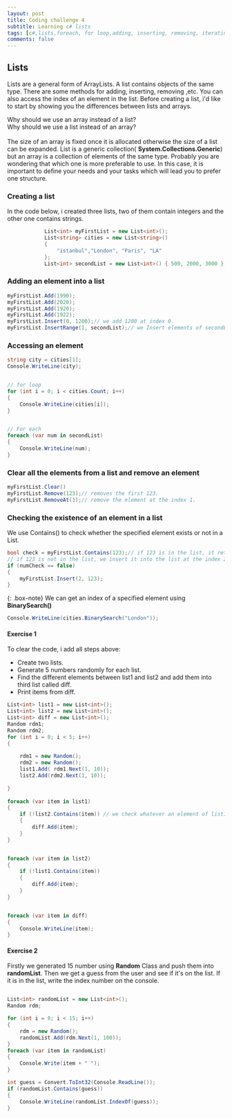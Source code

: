 ```yaml
---
layout: post
title: Coding challenge 4
subtitle: Learning c# lists 
tags: [c#,lists,foreach, for loop,adding, inserting, removing, iterating]
comments: false
---
```


## Lists

Lists are a general form of ArrayLists. A list contains objects of the same type. There are some methods for adding, inserting,  removing ,etc. You can also access the index of an element in the list. Before creating a list, i'd like to start by showing you the differences between lists and arrays. <br> 


Why should we use an array instead of a list?<br>
Why should we use a list instead of an array?<br>
<br>
The size of an array is fixed once it is allocated otherwise the size of a list can be expanded. List is a generic collection( **System.Collections.Generic**) but an array is a collection of elements of the same type. Probably you are wondering that which one is more preferable to use. In this case, it is important to define your needs and your tasks which will lead you to prefer one structure.<br>


### Creating a list

In the code below, i created three lists, two of them contain integers and the other one contains strings.
```c#
            List<int> myFirstList = new List<int>();
            List<string> cities = new List<string>()
            {
                "istanbul","London", "Paris", "LA"
            };
            List<int> secondList = new List<int>() { 500, 2000, 3000 };

```
### Adding an element into a list

```c#
myFirstList.Add(1990);
myFirstList.Add(2020);
myFirstList.Add(1920);
myFirstList.Add(1922);
myFirstList.Insert(0, 1200);// we add 1200 at index 0.
myFirstList.InsertRange(1, secondList);// we Insert elements of secondList at the specified index. 
```

### Accessing an element
```c#
string city = cities[1];
Console.WriteLine(city);


// for loop
for (int i = 0; i < cities.Count; i++)
{
    Console.WriteLine(cities[i]);
}


// For each
foreach (var num in secondList)
{
    Console.WriteLine(num);
}
```
### Clear all the elements from a list and remove an element
```c#
myFirstList.Clear()
myFirstList.Remove(123);// removes the first 123.
myFirstList.RemoveAt(1);// remove the element at the index 1.
```

### Checking the existence of an element in a list
We use Contains() to check whether the specified element exists or not in a List.
```c#
bool check = myFirstList.Contains(123);// if 123 is in the list, it returns true.
// if 123 is not in the list, we insert it into the list at the index 2.    
if (numCheck == false)
{
    myFirstList.Insert(2, 123);
}
```
{: .box-note}
We can get an index of a specified element using **BinarySearch()**

```c#
Console.WriteLine(cities.BinarySearch("London"));
```


#### Exercise 1
To clear the code, i add all steps above:
* Create two lists.
* Generate  5 numbers randomly for each list.
* Find the different elements between list1 and list2  and add them into third list called diff.
* Print items from diff.

```c#
List<int> list1 = new List<int>();
List<int> list2 = new List<int>();
List<int> diff = new List<int>();
Random rdm1;
Random rdm2;
for (int i = 0; i < 5; i++)
{
             
    rdm1 = new Random();
    rdm2 = new Random();
    list1.Add( rdm1.Next(1, 10));
    list2.Add(rdm2.Next(1, 10));
                
}
            
foreach (var item in list1)
{
    if (!list2.Contains(item)) // we check whatever an element of list1 exists in list2 
    {
        diff.Add(item);
    }
}


foreach (var item in list2)
{
    if (!list1.Contains(item))
    {
        diff.Add(item);
    }
}


foreach (var item in diff)
{
    Console.WriteLine(item);
}

```

#### Exercise 2
Firstly we generated 15 number using **Random** Class and push them into **randomList**. Then we get a guess from the user and see if it's on the list. If it is in the list, write the index number on the console.

```c#

List<int> randomList = new List<int>();
Random rdm;

for (int i = 0; i < 15; i++)
{
    rdm = new Random();
    randomList.Add(rdm.Next(1, 100));
}
foreach (var item in randomList)
{
    Console.Write(item + " ");
}

int guess = Convert.ToInt32(Console.ReadLine());
if (randomList.Contains(guess))
{
    Console.WriteLine(randomList.IndexOf(guess));
}
```